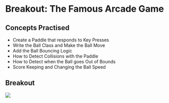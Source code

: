 # Breakout: The Famous Arcade Game
## Concepts Practised
- Create a Paddle that responds to Key Presses
- Write the Ball Class and Make the Ball Move
- Add the Ball Bouncing Logic
- How to Detect Collisions with the Paddle
- How to Detect when the Ball goes Out of Bounds
- Score Keeping and Changing the Ball Speed
## Breakout
![](https://user-images.githubusercontent.com/98851253/170151872-83a5efd9-aef4-4970-be00-8fe1eb89685e.gif)
